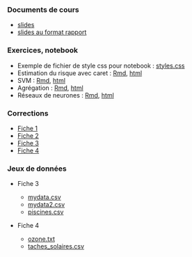 ### Documents de cours

- [slides](https://lrouviere.github.io/ml_lecture/cours.pdf)
- [slides au format rapport](https://lrouviere.github.io/ml_lecture/cours_article.pdf)

### Exercices, notebook

- Exemple de fichier de style css pour notebook : [styles.css](https://lrouviere.github.io/ml_lecture/styles.css)
- Estimation du risque avec caret : [Rmd](https://lrouviere.github.io/ml_lecture/sujet_est_risque_caret.Rmd), [html](https://lrouviere.github.io/ml_lecture/sujet_est_risque_caret.nb.html)
- SVM : [Rmd](https://lrouviere.github.io/ml_lecture/sujet_svm.Rmd), [html](https://lrouviere.github.io/ml_lecture/sujet_svm.nb.html)
- Agrégation : [Rmd](https://lrouviere.github.io/ml_lecture/agregation.Rmd), [html](https://lrouviere.github.io/ml_lecture/agregation.nb.html)
- Réseaux de neurones : [Rmd](https://lrouviere.github.io/ml_lecture/sujet_reseau_neurones.Rmd), [html](https://lrouviere.github.io/ml_lecture/sujet_reseau_neurones.nb.html)


### Corrections

- [Fiche 1](https://lrouviere.github.io/fiche1.nb.html)
- [Fiche 2](https://lrouviere.github.io/fiche2_cor.html)
- [Fiche 3](https://lrouviere.github.io/fiche3_cor.html)
- [Fiche 4](https://lrouviere.github.io/fiche4_cor.html)


### Jeux de données

- Fiche 3
  - [mydata.csv](https://lrouviere.github.io/mydata.csv)
  - [mydata2.csv](https://lrouviere.github.io/mydata2.csv)
  - [piscines.csv](https://lrouviere.github.io/piscines.csv)
  
- Fiche 4
  - [ozone.txt](https://lrouviere.github.io/ozone.txt)
  - [taches_solaires.csv](https://lrouviere.github.io/taches_solaires.csv)
